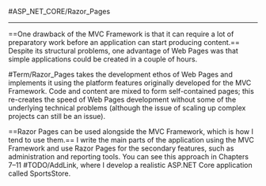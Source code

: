 #ASP_NET_CORE/Razor_Pages

---

==One drawback of the MVC Framework is that it can require a lot of preparatory work before an application
can start producing content.== Despite its structural problems, one advantage of Web Pages was that simple
applications could be created in a couple of hours.

#Term/Razor_Pages takes the development ethos of Web Pages and implements it using the platform features
originally developed for the MVC Framework. Code and content are mixed to form self-contained pages;
this re-creates the speed of Web Pages development without some of the underlying technical problems
(although the issue of scaling up complex projects can still be an issue).

==Razor Pages can be used alongside the MVC Framework, which is how I tend to use them.== I write the
main parts of the application using the MVC Framework and use Razor Pages for the secondary features,
such as administration and reporting tools. You can see this approach in Chapters 7–11 #TODO/AddLink, where I develop a
realistic ASP.NET Core application called SportsStore.
